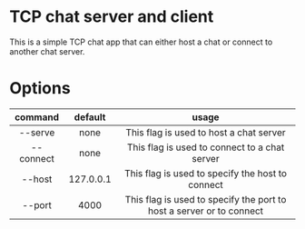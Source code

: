 # TCP chat server and client

This is a simple TCP chat app that can either host a chat or connect to another chat server.

# Options

|  command  |  default  |                                usage                                 |
| :-------: | :-------: | :------------------------------------------------------------------: |
|  --serve  |   none    |               This flag is used to host a chat server                |
| --connect |   none    |            This flag is used to connect to a chat server             |
|  --host   | 127.0.0.1 |           This flag is used to specify the host to connect           |
|  --port   |   4000    | This flag is used to specify the port to host a server or to connect |
